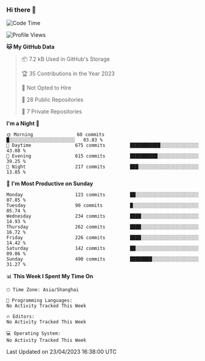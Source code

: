 ### Hi there 👋

<!--
**robinWongM/robinWongM** is a ✨ _special_ ✨ repository because its `README.md` (this file) appears on your GitHub profile.

Here are some ideas to get you started:

- 🔭 I’m currently working on ...
- 🌱 I’m currently learning ...
- 👯 I’m looking to collaborate on ...
- 🤔 I’m looking for help with ...
- 💬 Ask me about ...
- 📫 How to reach me: ...
- 😄 Pronouns: ...
- ⚡ Fun fact: ...
-->

<!--START_SECTION:waka-->
![Code Time](http://img.shields.io/badge/Code%20Time-121%20hrs%2034%20mins-blue)

![Profile Views](http://img.shields.io/badge/Profile%20Views-0-blue)

**🐱 My GitHub Data** 

> 📦 7.2 kB Used in GitHub's Storage 
 > 
> 🏆 35 Contributions in the Year 2023
 > 
> 🚫 Not Opted to Hire
 > 
> 📜 28 Public Repositories 
 > 
> 🔑 7 Private Repositories 
 > 
**I'm a Night 🦉** 

```text
🌞 Morning                60 commits          █░░░░░░░░░░░░░░░░░░░░░░░░   03.83 % 
🌆 Daytime                675 commits         ███████████░░░░░░░░░░░░░░   43.08 % 
🌃 Evening                615 commits         ██████████░░░░░░░░░░░░░░░   39.25 % 
🌙 Night                  217 commits         ███░░░░░░░░░░░░░░░░░░░░░░   13.85 % 
```
📅 **I'm Most Productive on Sunday** 

```text
Monday                   123 commits         ██░░░░░░░░░░░░░░░░░░░░░░░   07.85 % 
Tuesday                  90 commits          █░░░░░░░░░░░░░░░░░░░░░░░░   05.74 % 
Wednesday                234 commits         ████░░░░░░░░░░░░░░░░░░░░░   14.93 % 
Thursday                 262 commits         ████░░░░░░░░░░░░░░░░░░░░░   16.72 % 
Friday                   226 commits         ████░░░░░░░░░░░░░░░░░░░░░   14.42 % 
Saturday                 142 commits         ██░░░░░░░░░░░░░░░░░░░░░░░   09.06 % 
Sunday                   490 commits         ████████░░░░░░░░░░░░░░░░░   31.27 % 
```


📊 **This Week I Spent My Time On** 

```text
🕑︎ Time Zone: Asia/Shanghai

💬 Programming Languages: 
No Activity Tracked This Week

🔥 Editors: 
No Activity Tracked This Week

💻 Operating System: 
No Activity Tracked This Week
```


 Last Updated on 23/04/2023 16:38:00 UTC
<!--END_SECTION:waka-->
